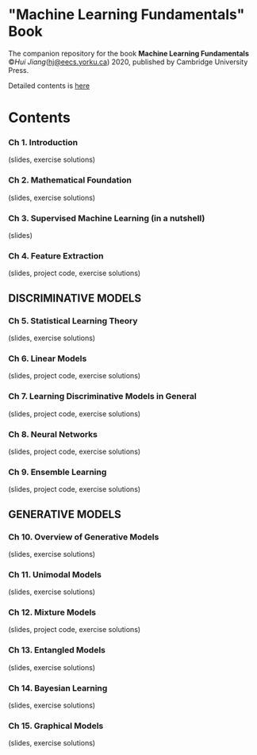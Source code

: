 # "Machine Learning Fundamentals" Book
The companion repository for the book **Machine Learning Fundamentals** ©*Hui Jiang*(<hj@eecs.yorku.ca>) 2020, published by Cambridge University Press.

Detailed  contents is [here](materials/DetailedContents.pdf)
# Contents

### Ch 1. Introduction   
(slides, exercise solutions)
### Ch 2. Mathematical Foundation 
(slides, exercise solutions)
### Ch 3. Supervised Machine Learning (in a nutshell)
(slides)
### Ch 4.  Feature Extraction
(slides, project code, exercise solutions)

## DISCRIMINATIVE MODELS

### Ch 5. Statistical Learning Theory
(slides, exercise solutions)
### Ch 6. Linear Models 
(slides, project code, exercise solutions)
### Ch 7. Learning Discriminative Models in General
(slides, project code, exercise solutions)
### Ch 8. Neural Networks
(slides, project code, exercise solutions)
### Ch 9. Ensemble Learning
(slides, project code, exercise solutions)

## GENERATIVE MODELS

### Ch 10. Overview of Generative Models
(slides, exercise solutions)
### Ch 11. Unimodal Models
(slides, exercise solutions)
### Ch 12. Mixture Models
(slides, project code, exercise solutions)
### Ch 13. Entangled Models
(slides, exercise solutions)
### Ch 14. Bayesian Learning
(slides, exercise solutions)
### Ch 15. Graphical Models
(slides, exercise solutions)